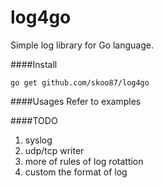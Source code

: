 log4go
======

Simple log library for Go language.

####Install

    go get github.com/skoo87/log4go

####Usages
Refer to examples

####TODO
1. syslog
2. udp/tcp writer
3. more of rules of log rotattion
4. custom the format of log

